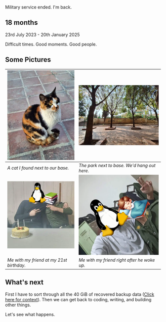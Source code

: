 <!---
title: Service Complete
description: Military service is over. Back online (January 2025).
--->

Military service ended. I'm back.

## 18 months

23rd July 2023 - 20th January 2025

Difficult times. Good moments. Good people.

## Some Pictures
| ![A cat near base](/blog/2025-01-29-cat.webp) | ![Park trees](/blog/2025-01-29-trees.webp) |
| --- | --- |
| *A cat I found next to our base.* | *The park next to base. We'd hang out here.* |
| ![Me with Barar](/blog/2025-01-29-me-with-barar.webp) | ![Me with Zahmat](/blog/2025-01-29-me-with-zahmat.webp) |
| *Me with my friend at my 21st birthday.* | *Me with my friend right after he woke up.* |

## What's next

First I have to sort through all the 40 GiB of recovered backup data ([Click here for context](/blog/2024-09-06-everything-is-on-fire.html)). Then we can get back to coding, writing, and building other things.

Let's see what happens.
